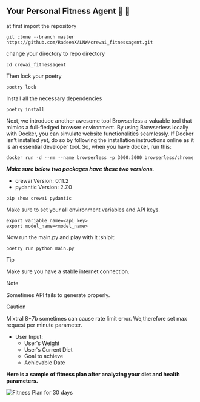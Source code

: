 ## Your Personal Fitness Agent :muscle: :leg:
at first import the repository
```
git clone --branch master https://github.com/RadeenXALNW/crewai_fitnessagent.git
```
change your directory to repo directory
```
cd crewai_fitnessagent
```
Then lock your poetry
```
poetry lock
```
Install all the necessary dependencies
```
poetry install
```

Next, we introduce another awesome tool Browserless a valuable tool that mimics a full-fledged browser environment. By using Browserless locally with Docker, you can simulate website functionalities seamlessly. If Docker isn’t installed yet, do so by following the installation instructions online as it is an essential developer tool.
So, when you have docker, run this:

```
docker run -d --rm --name browserless -p 3000:3000 browserless/chrome
```

***Make sure below two packages have these two versions.***

 - crewai  Version: 0.11.2
 - pydantic Version: 2.7.0
```
pip show crewai pydantic
```
Make sure to set your all environment variables and API keys. 
```
export variable_name=<api_key>
export model_name=<model_name>
```
Now run the main.py and play with it :shipit:
```
poetry run python main.py
```
>[!TIP]
>Make sure you have a stable internet connection.

>[!NOTE]
>Sometimes API fails to generate properly.

>[!CAUTION]
>Mixtral 8*7b sometimes can cause rate limit error. We,therefore set max request per minute parameter.
+ User Input:
  + User's Weight
  + User's Current Diet
  + Goal to achieve
  + Achievable Date
 
**Here is a sample of fitness plan after analyzing your diet and health parameters.**

![Fitness Plan for 30 days](https://github.com/RadeenXALNW/crewai_fitnessagent/assets/66905164/5b6a49f9-8a7a-4a67-aa5f-69a17133a2bf)
